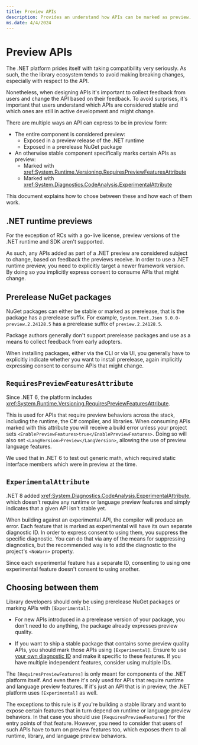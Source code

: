 ```yaml
---
title: Preview APIs
description: Provides an understand how APIs can be marked as preview.
ms.date: 4/4/2024
---
```


# Preview APIs

The .NET platform prides itself with taking compatibility very seriously. As such, the the library ecosystem tends to avoid making breaking changes, especially with respect to the API.

Nonetheless, when designing APIs it's important to collect feedback from users and change the API based on their feedback. To avoid surprises, it's important that users understand which APIs are considered stable and which ones are still in active development and might change.

There are multiple ways an API can express to be in preview form:

* The entire component is considered preview:
    - Exposed in a preview release of the .NET runtime
    - Exposed in a prerelease NuGet package
* An otherwise stable component specifically marks certain APIs as preview:
    - Marked with <xref:System.Runtime.Versioning.RequiresPreviewFeaturesAttribute>
    - Marked with <xref:System.Diagnostics.CodeAnalysis.ExperimentalAttribute>

This document explains how to chose between these and how each of them work.

## .NET runtime previews

For the exception of RCs with a go-live license, preview versions of the .NET runtime and SDK aren't supported.

As such, any APIs added as part of a .NET preview are considered subject to change, based on feedback the previews receive. In order to use a .NET runtime preview, you need to explicitly target a newer framework version. By doing so you implicitly express consent to consume APIs that might change.

## Prerelease NuGet packages

NuGet packages can either be stable or marked as prerelease, that is the package has a prerelease suffix. For example, `System.Text.Json 9.0.0-preview.2.24128.5` has a prerelease suffix of `preview.2.24128.5`.

Package authors generally don't support prerelease packages and use as a means to collect feedback from early adopters.

When installing packages, either via the CLI or via UI, you generally have to explicitly indicate whether you want to install prerelease, again implicitly expressing consent to consume APIs that might change.

## `RequiresPreviewFeaturesAttribute`

Since .NET 6, the platform includes <xref:System.Runtime.Versioning.RequiresPreviewFeaturesAttribute>.

This is used for APIs that require preview behaviors across the stack, including the runtime, the C# compiler, and libraries. When consuming APIs marked with this attribute you will receive a build error unless your project sets `<EnablePreviewFeatures>true</EnablePreviewFeatures>`. Doing so will also set `<LangVersion>Preview</LangVersion>`, allowing the use of preview language features.

We used that in .NET 6 to test out generic math, which required static interface members which were in preview at the time.

## `ExperimentalAttribute`

.NET 8 added <xref:System.Diagnostics.CodeAnalysis.ExperimentalAttribute>, which doesn't require any runtime or language preview features and simply indicates that a given API isn't stable yet.

When building against an experimental API, the compiler will produce an error. Each feature that is marked as experimental will have its own separate diagnostic ID. In order to express consent to using them, you suppress the specific diagnostic. You can do that via any of the means for suppressing diagnostics, but the recommended way is to add the diagnostic to the project's `<NoWarn>` property.

Since each experimental feature has a separate ID, consenting to using one experimental feature doesn't consent to using another.

## Choosing between them

Library developers should only be using prerelease NuGet packages or marking APIs with `[Experimental]`:

* For new APIs introduced in a prerelease version of your package, you don't need to do anything, the package already expresses preview quality.

* If you want to ship a stable package that contains some preview quality APIs, you should mark those APIs using `[Experimental]`. Ensure to use [your own diagnostic ID][choosing-diagnostic-ids] and make it specific to these features. If you have multiple independent features, consider using multiple IDs.

The `[RequiresPreviewFeatures]` is only meant for components of the .NET platform itself. And even there it's only used for APIs that require runtime and language preview features. If it's just an API that is in preview, the .NET platform uses `[Experimental]` as well.

The exceptions to this rule is if you're building a stable library and want to expose certain features that in turn depend on runtime or language preview behaviors. In that case you should use `[RequiresPreviewFeatures]` for the entry points of that feature. However, you need to consider that users of such APIs have to turn on preview features too, which exposes them to all runtime, library, and language preview behaviors.

[choosing-diagnostic-ids]: ../../csharp/roslyn-sdk/choosing-diagnostic-ids.md